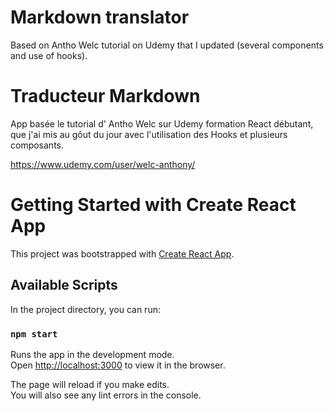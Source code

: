 # Markdown translator

Based on Antho Welc tutorial on Udemy that I updated (several components and use of hooks).

# Traducteur Markdown

 App basée le tutorial d' Antho Welc sur Udemy formation React débutant, que j'ai mis au gôut du jour avec l'utilisation des Hooks et plusieurs composants.

https://www.udemy.com/user/welc-anthony/



# Getting Started with Create React App

This project was bootstrapped with [Create React App](https://github.com/facebook/create-react-app).

## Available Scripts

In the project directory, you can run:

### `npm start`

Runs the app in the development mode.\
Open [http://localhost:3000](http://localhost:3000) to view it in the browser.

The page will reload if you make edits.\
You will also see any lint errors in the console.

